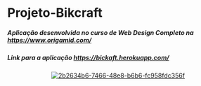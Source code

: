 # Projeto-Bikcraft

##### Aplicação desenvolvida no curso de Web Design Completo na <https://www.origamid.com/>

##### Link para a aplicação <https://bickaft.herokuapp.com/>

<p align="center">
    <a href="https://photos.google.com/share/AF1QipPIA16ovwbcaLJnXkKDDgxTtajswSihcLugIThnrBAhAtwndDSf6hpwUhJZRn7inw/photo/AF1QipOxaVNUd9VsIXArzQ4lwTewQX1XEhGAv39rtrZ9?key=SnFWLUVCT0FWbXpxMzYzYUtyNGJNVTdNRG1kVEFR"><img src="https://i.ibb.co/1GGVWs3/2b2634b6-7466-48e8-b6b6-fc958fdc356f.jpg" alt="2b2634b6-7466-48e8-b6b6-fc958fdc356f" border="0"></a>
</p>